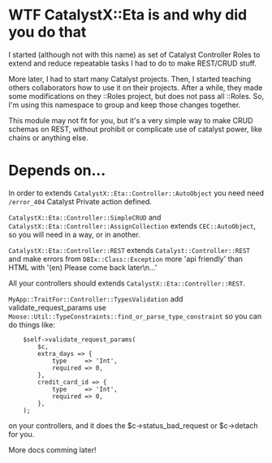 # WTF CatalystX::Eta is and why did you do that

I started (although not with this name) as set of Catalyst Controller Roles to extend and reduce repeatable tasks I had to do to make REST/CRUD stuff.

More later, I had to start many Catalyst projects. Then, I started teaching others collaborators how to use it on their projects.
After a while, they made some modifications on they ::Roles project, but does not pass all ::Roles. So, I'm using this namespace to group and keep those changes together.

This module may not fit for you, but it's a very simple way to make CRUD schemas on REST, without prohibit or complicate use of catalyst power, like chains or anything else.

# Depends on...

In order to extends `CatalystX::Eta::Controller::AutoObject` you need need `/error_404`  Catalyst Private action defined.

`CatalystX::Eta::Controller::SimpleCRUD` and  `CatalystX::Eta::Controller::AssignCollection` extends `CEC::AutoObject`, so you will need in a way, or in another.

`CatalystX::Eta::Controller::REST` extends `Catalyst::Controller::REST` and make errors from `DBIx::Class::Exception` more 'api friendly' than HTML with '(en) Please come back later\n...'

All your controllers should extends `CatalystX::Eta::Controller::REST`.

`MyApp::TraitFor::Controller::TypesValidation` add validate_request_params use `Moose::Util::TypeConstraints::find_or_parse_type_constraint` so you can do things like:

        $self->validate_request_params(
            $c,
            extra_days => {
                type     => 'Int',
                required => 0,
            },
            credit_card_id => {
                type     => 'Int',
                required => 0,
            },
        );

on your controllers, and it does the $c->status_bad_request or $c->detach for you.

More docs comming later!

